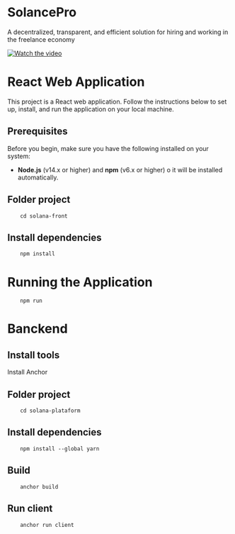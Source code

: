 # SolancePro

A decentralized, transparent, and efficient solution for hiring and working in the freelance economy

[![Watch the video](https://img.youtube.com/vi/umnZ7k5eLTg/0.jpg)](https://www.youtube.com/watch?v=umnZ7k5eLTg)

# React Web Application

This project is a React web application. Follow the instructions below to set up, install, and run the application on your local machine.

## Prerequisites

Before you begin, make sure you have the following installed on your system:

- **Node.js** (v14.x or higher) and **npm** (v6.x or higher)
o it will be installed automatically.

## Folder project 
```
    cd solana-front
```
## Install dependencies
```
    npm install
```

# Running the Application
```
    npm run 
```
    
# Banckend

## Install tools
Install Anchor

## Folder project
```
    cd solana-plataform
```

## Install dependencies
```
    npm install --global yarn
```

## Build
```
    anchor build
```

## Run client
```
    anchor run client
```
